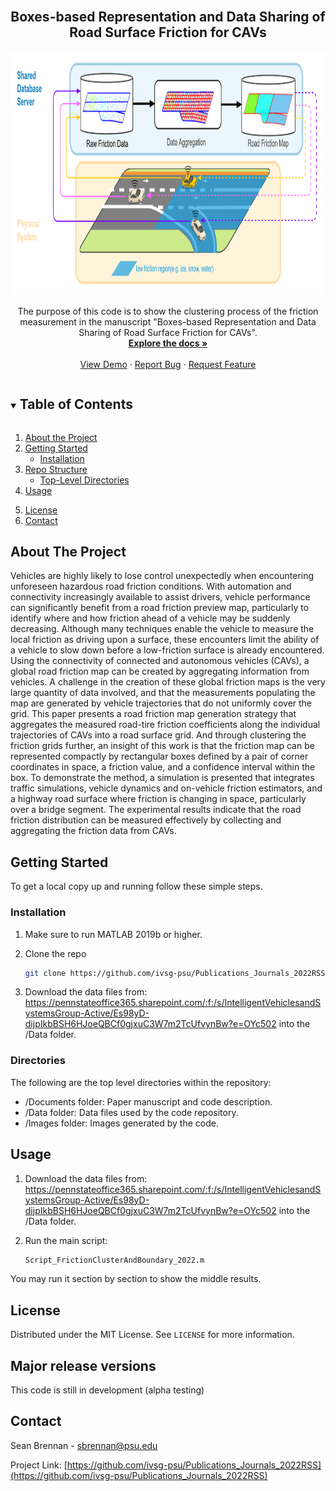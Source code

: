 

<!--
The following template is based on:
Best-README-Template
Search for this, and you will find!
>
<!-- PROJECT LOGO -->
<br />
<p align="center">
  <!-- <a href="https://github.com/ivsg-psu/Publications_Journals_2022RSS">
    <img src="images/logo.png" alt="Logo" width="80" height="80">
  </a> -->

  <h2 align="center"> Boxes-based Representation and Data Sharing of Road Surface Friction for CAVs
  </h2>

<p align="center">
   <img src=".\Documents\title_imag_2.png" alt="data flow picture" width="900" height="390">

  <p align="center">
    The purpose of this code is to show the clustering process of the friction measurement in the manuscript "Boxes-based Representation and Data Sharing of Road Surface Friction for CAVs".
    <br />
    <a href="https://github.com/ivsg-psu/Publications_Journals_2022RSS/tree/main/Documents"><strong>Explore the docs »</strong></a>
    <br />
    <br />
    <a href="https://github.com/ivsg-psu/Publications_Journals_2022RSS">View Demo</a>
    ·
    <a href="https://github.com/ivsg-psu/Publications_Journals_2022RSS/issues">Report Bug</a>
    ·
    <a href="https://github.com/ivsg-psu/Publications_Journals_2022RSS/issues">Request Feature</a>
  </p>
</p>



<!-- TABLE OF CONTENTS -->
<details open="open">
  <summary><h2 style="display: inline-block">Table of Contents</h2></summary>
  <ol>
    <li>
      <a href="#about-the-project">About the Project</a>
    </li>
    <li>
      <a href="#getting-started">Getting Started</a>
      <ul>
        <li><a href="#installation">Installation</a></li>
      </ul>
    </li>
    <li><a href="structure">Repo Structure</a>
	    <ul>
	    <li><a href="#directories">Top-Level Directories</li>
	    </ul>
    </li>
    <li><a href="#usage">Usage</a></li>
	    <ul>
	    </ul>
    <li><a href="#license">License</a></li>
    <li><a href="#contact">Contact</a></li>
  </ol>
</details>



<!-- ABOUT THE PROJECT -->
## About The Project

<!--[![Product Name Screen Shot][product-screenshot]](https://example.com)-->

Vehicles are highly likely to lose control unexpectedly when encountering unforeseen hazardous road friction conditions. With automation and connectivity increasingly available to assist drivers, vehicle performance can significantly benefit from a road friction preview map, particularly to identify where and how friction ahead of a vehicle may be suddenly decreasing. Although many techniques enable the vehicle to measure the local friction as driving upon a surface, these encounters limit the ability of a vehicle to slow down before a low-friction surface is already encountered. Using the connectivity of connected and autonomous vehicles (CAVs), a global road friction map can be created by aggregating information from vehicles. A challenge in the creation of these global friction maps is the very large quantity of data involved, and that the measurements populating the map are generated by vehicle trajectories that do not uniformly cover the grid. 
This paper presents a road friction map generation strategy that aggregates the measured road-tire friction coefficients along the individual trajectories of CAVs into a road surface grid. And through clustering the friction grids further, an insight of this work is that the friction map can be represented compactly by rectangular boxes defined by a pair of corner coordinates in space, a friction value, and a confidence interval within the box. To demonstrate the method, a simulation is presented that integrates traffic simulations, vehicle dynamics and on-vehicle friction estimators, and a highway road surface where friction is changing in space, particularly over a bridge segment. The experimental results indicate that the road friction distribution can be measured effectively by collecting and aggregating the friction data from CAVs.


<!-- GETTING STARTED -->
## Getting Started

To get a local copy up and running follow these simple steps.

### Installation

1.  Make sure to run MATLAB 2019b or higher.

2. Clone the repo
   ```sh
   git clone https://github.com/ivsg-psu/Publications_Journals_2022RSS
   ```
3. Download the data files from: https://pennstateoffice365.sharepoint.com/:f:/s/IntelligentVehiclesandSystemsGroup-Active/Es98yD-dijpIkbBSH6HJoeQBCf0gjxuC3W7m2TcUfvynBw?e=OYc502  into the /Data folder. 


<!-- STRUCTURE OF THE REPO -->
### Directories
The following are the top level directories within the repository:
<ul>
	<li>/Documents folder: Paper manuscript and code description.</li>
	<li>/Data folder: Data files used by the code repository.</li>
	<li>/Images folder: Images generated by the code.</li>
</ul>



<!-- USAGE EXAMPLES -->
## Usage
<!-- Use this space to show useful examples of how a project can be used.
Additional screenshots, code examples and demos work well in this space. You may
also link to more resources. -->

1. Download the data files from: https://pennstateoffice365.sharepoint.com/:f:/s/IntelligentVehiclesandSystemsGroup-Active/Es98yD-dijpIkbBSH6HJoeQBCf0gjxuC3W7m2TcUfvynBw?e=OYc502  into the /Data folder. 

2. Run the main script:

   ```sh
   Script_FrictionClusterAndBoundary_2022.m
   ```
You may run it section by section to show the middle results. 


<!-- LICENSE -->
## License

Distributed under the MIT License. See `LICENSE` for more information.


## Major release versions
This code is still in development (alpha testing)


<!-- CONTACT -->
## Contact
Sean Brennan - sbrennan@psu.edu

Project Link: [https://github.com/ivsg-psu/Publications_Journals_2022RSS](https://github.com/ivsg-psu/Publications_Journals_2022RSS)



<!-- MARKDOWN LINKS & IMAGES -->
<!-- https://www.markdownguide.org/basic-syntax/#reference-style-links -->
[contributors-shield]: https://img.shields.io/github/contributors/ivsg-psu/FeatureExtraction_Association_PointToPointAssociation.svg?style=for-the-badge
[contributors-url]: https://github.com/ivsg-psu/FeatureExtraction_Association_PointToPointAssociation/graphs/contributors
[forks-shield]: https://img.shields.io/github/forks/ivsg-psu/FeatureExtraction_Association_PointToPointAssociation.svg?style=for-the-badge
[forks-url]: https://github.com/ivsg-psu/FeatureExtraction_Association_PointToPointAssociation/network/members
[stars-shield]: https://img.shields.io/github/stars/ivsg-psu/FeatureExtraction_Association_PointToPointAssociation.svg?style=for-the-badge
[stars-url]: https://github.com/ivsg-psu/FeatureExtraction_Association_PointToPointAssociation/stargazers
[issues-shield]: https://img.shields.io/github/issues/ivsg-psu/reFeatureExtraction_Association_PointToPointAssociationpo.svg?style=for-the-badge
[issues-url]: https://github.com/ivsg-psu/FeatureExtraction_Association_PointToPointAssociation/issues
[license-shield]: https://img.shields.io/github/license/ivsg-psu/FeatureExtraction_Association_PointToPointAssociation.svg?style=for-the-badge
[license-url]: https://github.com/ivsg-psu/FeatureExtraction_Association_PointToPointAssociation/blob/master/LICENSE.txt








